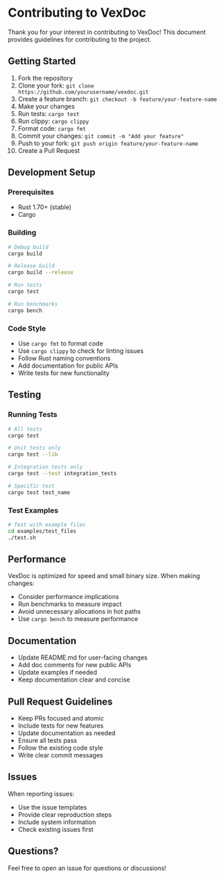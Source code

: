 # Contributing to VexDoc

Thank you for your interest in contributing to VexDoc! This document provides guidelines for contributing to the project.

## Getting Started

1. Fork the repository
2. Clone your fork: `git clone https://github.com/yourusername/vexdoc.git`
3. Create a feature branch: `git checkout -b feature/your-feature-name`
4. Make your changes
5. Run tests: `cargo test`
6. Run clippy: `cargo clippy`
7. Format code: `cargo fmt`
8. Commit your changes: `git commit -m "Add your feature"`
9. Push to your fork: `git push origin feature/your-feature-name`
10. Create a Pull Request

## Development Setup

### Prerequisites

- Rust 1.70+ (stable)
- Cargo

### Building

```bash
# Debug build
cargo build

# Release build
cargo build --release

# Run tests
cargo test

# Run benchmarks
cargo bench
```

### Code Style

- Use `cargo fmt` to format code
- Use `cargo clippy` to check for linting issues
- Follow Rust naming conventions
- Add documentation for public APIs
- Write tests for new functionality

## Testing

### Running Tests

```bash
# All tests
cargo test

# Unit tests only
cargo test --lib

# Integration tests only
cargo test --test integration_tests

# Specific test
cargo test test_name
```

### Test Examples

```bash
# Test with example files
cd examples/test_files
./test.sh
```

## Performance

VexDoc is optimized for speed and small binary size. When making changes:

- Consider performance implications
- Run benchmarks to measure impact
- Avoid unnecessary allocations in hot paths
- Use `cargo bench` to measure performance

## Documentation

- Update README.md for user-facing changes
- Add doc comments for new public APIs
- Update examples if needed
- Keep documentation clear and concise

## Pull Request Guidelines

- Keep PRs focused and atomic
- Include tests for new features
- Update documentation as needed
- Ensure all tests pass
- Follow the existing code style
- Write clear commit messages

## Issues

When reporting issues:

- Use the issue templates
- Provide clear reproduction steps
- Include system information
- Check existing issues first

## Questions?

Feel free to open an issue for questions or discussions!
